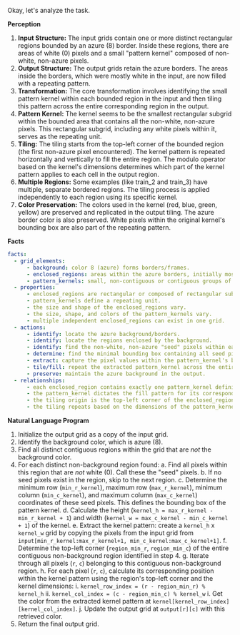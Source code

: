 Okay, let's analyze the task.

**Perception**

1.  **Input Structure:** The input grids contain one or more distinct rectangular regions bounded by an azure (8) border. Inside these regions, there are areas of white (0) pixels and a small "pattern kernel" composed of non-white, non-azure pixels.
2.  **Output Structure:** The output grids retain the azure borders. The areas inside the borders, which were mostly white in the input, are now filled with a repeating pattern.
3.  **Transformation:** The core transformation involves identifying the small pattern kernel within each bounded region in the input and then tiling this pattern across the entire corresponding region in the output.
4.  **Pattern Kernel:** The kernel seems to be the smallest rectangular subgrid within the bounded area that contains all the non-white, non-azure pixels. This rectangular subgrid, including any white pixels within it, serves as the repeating unit.
5.  **Tiling:** The tiling starts from the top-left corner of the bounded region (the first non-azure pixel encountered). The kernel pattern is repeated horizontally and vertically to fill the entire region. The modulo operator based on the kernel's dimensions determines which part of the kernel pattern applies to each cell in the output region.
6.  **Multiple Regions:** Some examples (like train\_2 and train\_3) have multiple, separate bordered regions. The tiling process is applied independently to each region using its specific kernel.
7.  **Color Preservation:** The colors used in the kernel (red, blue, green, yellow) are preserved and replicated in the output tiling. The azure border color is also preserved. White pixels within the original kernel's bounding box are also part of the repeating pattern.

**Facts**


```yaml
facts:
  - grid_elements:
      - background: color 8 (azure) forms borders/frames.
      - enclosed_regions: areas within the azure borders, initially mostly color 0 (white).
      - pattern_kernels: small, non-contiguous or contiguous groups of pixels with colors other than white (0) or azure (8), located within an enclosed_region.
  - properties:
      - enclosed_regions are rectangular or composed of rectangular sub-parts.
      - pattern_kernels define a repeating unit.
      - the size and shape of the enclosed_regions vary.
      - the size, shape, and colors of the pattern_kernels vary.
      - multiple independent enclosed_regions can exist in one grid.
  - actions:
      - identify: locate the azure background/borders.
      - identify: locate the regions enclosed by the background.
      - identify: find the non-white, non-azure "seed" pixels within each enclosed region.
      - determine: find the minimal bounding box containing all seed pixels within a region. This defines the pattern_kernel area.
      - extract: capture the pixel values within the pattern_kernel's bounding box from the input grid.
      - tile/fill: repeat the extracted pattern_kernel across the entire corresponding enclosed_region in the output grid.
      - preserve: maintain the azure background in the output.
  - relationships:
      - each enclosed_region contains exactly one pattern_kernel definition (even if it's just one pixel).
      - the pattern_kernel dictates the fill pattern for its corresponding enclosed_region.
      - the tiling origin is the top-left corner of the enclosed_region.
      - the tiling repeats based on the dimensions of the pattern_kernel's bounding box.
```


**Natural Language Program**

1.  Initialize the output grid as a copy of the input grid.
2.  Identify the background color, which is azure (8).
3.  Find all distinct contiguous regions within the grid that are *not* the background color.
4.  For each distinct non-background region found:
    a.  Find all pixels within this region that are *not* white (0). Call these the "seed" pixels.
    b.  If no seed pixels exist in the region, skip to the next region.
    c.  Determine the minimum row (`min_r_kernel`), maximum row (`max_r_kernel`), minimum column (`min_c_kernel`), and maximum column (`max_c_kernel`) coordinates of these seed pixels. This defines the bounding box of the pattern kernel.
    d.  Calculate the height (`kernel_h = max_r_kernel - min_r_kernel + 1`) and width (`kernel_w = max_c_kernel - min_c_kernel + 1`) of the kernel.
    e.  Extract the kernel pattern: create a `kernel_h` x `kernel_w` grid by copying the pixels from the input grid from `input[min_r_kernel:max_r_kernel+1, min_c_kernel:max_c_kernel+1]`.
    f.  Determine the top-left corner (`region_min_r`, `region_min_c`) of the entire contiguous non-background region identified in step 4.
    g.  Iterate through all pixels (`r`, `c`) belonging to this contiguous non-background region.
    h.  For each pixel (`r`, `c`), calculate its corresponding position within the kernel pattern using the region's top-left corner and the kernel dimensions:
        i.  `kernel_row_index = (r - region_min_r) % kernel_h`
        ii. `kernel_col_index = (c - region_min_c) % kernel_w`
    i.  Get the color from the extracted kernel pattern at `kernel[kernel_row_index][kernel_col_index]`.
    j.  Update the output grid at `output[r][c]` with this retrieved color.
5.  Return the final output grid.